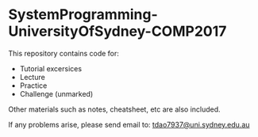# SystemProgramming-UniversityOfSydney-COMP2017

This repository contains code for:
* Tutorial excersices
* Lecture
* Practice
* Challenge (unmarked)

Other materials such as notes, cheatsheet, etc are also included.

If any problems arise, please send email to: tdao7937@uni.sydney.edu.au
